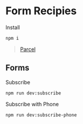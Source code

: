 # Form Recipies

Install
```
npm i
```
> [Parcel](https://parceljs.org/getting_started.html)

## Forms

Subscribe

```
npm run dev:subscribe
```

Subscribe with Phone

```
npm run dev:subscribe-phone
```
